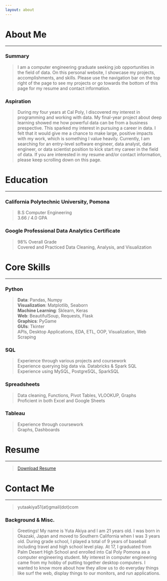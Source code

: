 ```yaml
---
layout: about 
---
```


# About Me
---

### Summary
> I am a computer engineering graduate seeking job opportunities in the field of data.
On this personal website, I showcase my projects, accomplishments, and skills. Please use the navigation bar on the top right of the page to see my projects or go towards the bottom of this page for my resume and contact information. 


### Aspiration
> During my four years at Cal Poly, I discovered my interest in programming and working with data. My final-year project about deep learning showed me how powerful data can be from a business prespective. This sparked my interest in pursuing a career in data. I felt that it would give me a chance to make large, positive impacts with my work, which is something I value heavily. Currently, I am searching for an entry-level software engineer, data analyst, data engineer, or data scientist position to kick start my career in the field of data. If you are interested in my resume and/or contact information, please keep scrolling down on this page. 


# Education
---
### California Polytechnic University, Pomona
> B.S Computer Engineering  
> 3.66 / 4.0 GPA  


### Google Professional Data Analytics Certificate
> 98% Overall Grade  
> Covered and Practiced Data Cleaning, Analysis, and Visualization


# Core Skills  
---
### Python
> **Data**: Pandas, Numpy  
> **Visualization**: Matplotlib, Seaborn    
> **Machine Learning**: Sklearn, Keras    
> **Web**: BeautifulSoup, Requests, Flask   
> **Graphics**: PyGame    
> **GUIs**: Tkinter    
> APIs, Desktop Applications, EDA, ETL, OOP, Visualization, Web Scraping  



### SQL
> Experience through various projects and coursework  
> Experience querying big data via. Databricks & Spark SQL  
> Experience using MySQL, PostgreSQL, SparkSQL  


### Spreadsheets
> Data cleaning, Functions, Pivot Tables, VLOOKUP, Graphs  
> Proficient in both Excel and Google Sheets  


### Tableau
> Experience through coursework  
> Graphs, Dashboards  


# Resume
---
> <a href="assets/files/resume.pdf" download>Download Resume</a>


# Contact Me 
---
> yutaakiya51(at)gmail(dot)com



### Background & Misc.
> Greetings! My name is Yuta Akiya and I am 21 years old. I was born in Okazaki, Japan and moved to Southern California when I was 3 years old. During grade school, I played a total of 9 years of baseball including travel and high school level play. At 17, I graduated from Palm Desert High School and enrolled into Cal Poly Pomona as a computer engineering student. My interest in computer engineering came from my hobby of putting together desktop computers. I wanted to know more about how they allow us to do everyday things like surf the web, display things to our monitors, and run applications. 


